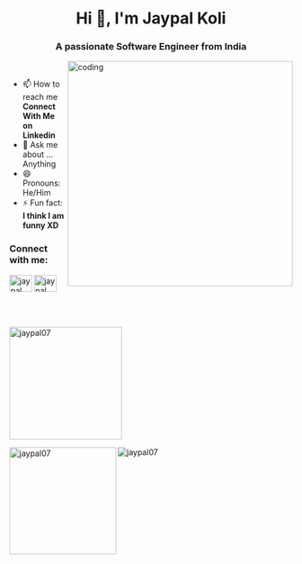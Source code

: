 <h1 align="center">Hi 👋, I'm Jaypal Koli</h1>
<h3 align="center">A passionate Software Engineer from India</h3>
<div> </div>
<!--<p align="left"> <img src="https://komarev.com/ghpvc/?username=jaypal07&label=Profile%20views&color=129e00&style=plastic" alt="jaypal07" /> </p>-->
<img align="right" alt="coding" width="400"  src="https://user-images.githubusercontent.com/55389276/140866485-8fb1c876-9a8f-4d6a-98dc-08c4981eaf70.gif">

<br>

- 📫 How to reach me **Connect With Me on Linkedin**
- 💬 Ask me about ... Anything
- 😄 Pronouns: He/Him
- ⚡ Fun fact: **I think I am funny XD**
<h3 align="left">Connect with me:</h3>
<p align="left">
<a href="https://linkedin.com/in/jaypal-koli/" target="blank"><img align="center" src="https://cdn.jsdelivr.net/npm/simple-icons@3.0.1/icons/linkedin.svg" alt="jaypal koli" height="30" width="40" /></a>
  <a href="https://twitter.com/JaypalKoli7" target="blank"><img align="center" src="https://cdn.jsdelivr.net/npm/simple-icons@3.0.1/icons/twitter.svg" alt="jaypal koli" height="30" width="40" /></a>
</p>
<br>
<br>
<p><img align="center" src="https://github-readme-streak-stats.herokuapp.com/?user=jaypal07" height="200" alt="jaypal07" /></p>
<p><img align="left" src="https://github-readme-stats.vercel.app/api/top-langs?username=Jaypal07&show_icons=true&locale=en&layout=compact" height="190"  alt="jaypal07" /></p>
<p><img align="center" src="https://github-readme-stats.vercel.app/api?username=Jaypal07&show_icons=true&locale=en"  alt="jaypal07" /></p>
